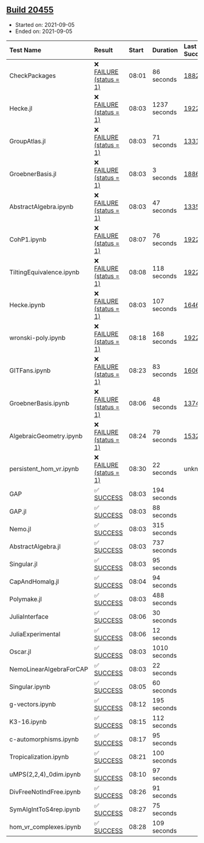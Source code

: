 ## [Build 20455](https://oscarci.mathematik.uni-kl.de/job/oscar/20455/)

* Started on: 2021-09-05
* Ended on: 2021-09-05

| Test Name    | Result | Start | Duration | Last Success | First Failure |
|:-------------|:-------|:------|:---------|:-------------|:--------------|
| CheckPackages | ❌ [FAILURE (status = 1)](https://oscarci.mathematik.uni-kl.de/job/oscar/20455/artifact/logs/build-20455/CheckPackages.log) | 08:01 | 86 seconds | [18822](https://oscarci.mathematik.uni-kl.de/job/oscar/18822/) | [18823](https://oscarci.mathematik.uni-kl.de/job/oscar/18823/) |
| Hecke.jl | ❌ [FAILURE (status = 1)](https://oscarci.mathematik.uni-kl.de/job/oscar/20455/artifact/logs/build-20455/Hecke.jl.log) | 08:03 | 1237 seconds | [19222](https://oscarci.mathematik.uni-kl.de/job/oscar/19222/) | [20152](https://oscarci.mathematik.uni-kl.de/job/oscar/20152/) |
| GroupAtlas.jl | ❌ [FAILURE (status = 1)](https://oscarci.mathematik.uni-kl.de/job/oscar/20455/artifact/logs/build-20455/GroupAtlas.jl.log) | 08:03 | 71 seconds | [13311](https://oscarci.mathematik.uni-kl.de/job/oscar/13311/) | [13312](https://oscarci.mathematik.uni-kl.de/job/oscar/13312/) |
| GroebnerBasis.jl | ❌ [FAILURE (status = 1)](https://oscarci.mathematik.uni-kl.de/job/oscar/20455/artifact/logs/build-20455/GroebnerBasis.jl.log) | 08:03 | 3 seconds | [18864](https://oscarci.mathematik.uni-kl.de/job/oscar/18864/) | [18865](https://oscarci.mathematik.uni-kl.de/job/oscar/18865/) |
| AbstractAlgebra.ipynb | ❌ [FAILURE (status = 1)](https://oscarci.mathematik.uni-kl.de/job/oscar/20455/artifact/logs/build-20455/AbstractAlgebra.ipynb.log) | 08:03 | 47 seconds | [13355](https://oscarci.mathematik.uni-kl.de/job/oscar/13355/) | [13356](https://oscarci.mathematik.uni-kl.de/job/oscar/13356/) |
| CohP1.ipynb | ❌ [FAILURE (status = 1)](https://oscarci.mathematik.uni-kl.de/job/oscar/20455/artifact/logs/build-20455/CohP1.ipynb.log) | 08:07 | 76 seconds | [19222](https://oscarci.mathematik.uni-kl.de/job/oscar/19222/) | [20152](https://oscarci.mathematik.uni-kl.de/job/oscar/20152/) |
| TiltingEquivalence.ipynb | ❌ [FAILURE (status = 1)](https://oscarci.mathematik.uni-kl.de/job/oscar/20455/artifact/logs/build-20455/TiltingEquivalence.ipynb.log) | 08:08 | 118 seconds | [19222](https://oscarci.mathematik.uni-kl.de/job/oscar/19222/) | [20152](https://oscarci.mathematik.uni-kl.de/job/oscar/20152/) |
| Hecke.ipynb | ❌ [FAILURE (status = 1)](https://oscarci.mathematik.uni-kl.de/job/oscar/20455/artifact/logs/build-20455/Hecke.ipynb.log) | 08:03 | 107 seconds | [16463](https://oscarci.mathematik.uni-kl.de/job/oscar/16463/) | [16464](https://oscarci.mathematik.uni-kl.de/job/oscar/16464/) |
| wronski-poly.ipynb | ❌ [FAILURE (status = 1)](https://oscarci.mathematik.uni-kl.de/job/oscar/20455/artifact/logs/build-20455/wronski-poly.ipynb.log) | 08:18 | 168 seconds | [19222](https://oscarci.mathematik.uni-kl.de/job/oscar/19222/) | [20152](https://oscarci.mathematik.uni-kl.de/job/oscar/20152/) |
| GITFans.ipynb | ❌ [FAILURE (status = 1)](https://oscarci.mathematik.uni-kl.de/job/oscar/20455/artifact/logs/build-20455/GITFans.ipynb.log) | 08:23 | 83 seconds | [16068](https://oscarci.mathematik.uni-kl.de/job/oscar/16068/) | [16069](https://oscarci.mathematik.uni-kl.de/job/oscar/16069/) |
| GroebnerBasis.ipynb | ❌ [FAILURE (status = 1)](https://oscarci.mathematik.uni-kl.de/job/oscar/20455/artifact/logs/build-20455/GroebnerBasis.ipynb.log) | 08:06 | 48 seconds | [13748](https://oscarci.mathematik.uni-kl.de/job/oscar/13748/) | [13749](https://oscarci.mathematik.uni-kl.de/job/oscar/13749/) |
| AlgebraicGeometry.ipynb | ❌ [FAILURE (status = 1)](https://oscarci.mathematik.uni-kl.de/job/oscar/20455/artifact/logs/build-20455/AlgebraicGeometry.ipynb.log) | 08:24 | 79 seconds | [15322](https://oscarci.mathematik.uni-kl.de/job/oscar/15322/) | [15323](https://oscarci.mathematik.uni-kl.de/job/oscar/15323/) |
| persistent_hom_vr.ipynb | ❌ [FAILURE (status = 1)](https://oscarci.mathematik.uni-kl.de/job/oscar/20455/artifact/logs/build-20455/persistent_hom_vr.ipynb.log) | 08:30 | 22 seconds | unknown | unknown |
| GAP | ✅ [SUCCESS](https://oscarci.mathematik.uni-kl.de/job/oscar/20455/artifact/logs/build-20455/GAP.log) | 08:03 | 194 seconds |  |  |
| GAP.jl | ✅ [SUCCESS](https://oscarci.mathematik.uni-kl.de/job/oscar/20455/artifact/logs/build-20455/GAP.jl.log) | 08:03 | 88 seconds |  |  |
| Nemo.jl | ✅ [SUCCESS](https://oscarci.mathematik.uni-kl.de/job/oscar/20455/artifact/logs/build-20455/Nemo.jl.log) | 08:03 | 315 seconds |  |  |
| AbstractAlgebra.jl | ✅ [SUCCESS](https://oscarci.mathematik.uni-kl.de/job/oscar/20455/artifact/logs/build-20455/AbstractAlgebra.jl.log) | 08:03 | 737 seconds |  |  |
| Singular.jl | ✅ [SUCCESS](https://oscarci.mathematik.uni-kl.de/job/oscar/20455/artifact/logs/build-20455/Singular.jl.log) | 08:03 | 95 seconds |  |  |
| CapAndHomalg.jl | ✅ [SUCCESS](https://oscarci.mathematik.uni-kl.de/job/oscar/20455/artifact/logs/build-20455/CapAndHomalg.jl.log) | 08:04 | 94 seconds |  |  |
| Polymake.jl | ✅ [SUCCESS](https://oscarci.mathematik.uni-kl.de/job/oscar/20455/artifact/logs/build-20455/Polymake.jl.log) | 08:03 | 488 seconds |  |  |
| JuliaInterface | ✅ [SUCCESS](https://oscarci.mathematik.uni-kl.de/job/oscar/20455/artifact/logs/build-20455/JuliaInterface.log) | 08:06 | 30 seconds |  |  |
| JuliaExperimental | ✅ [SUCCESS](https://oscarci.mathematik.uni-kl.de/job/oscar/20455/artifact/logs/build-20455/JuliaExperimental.log) | 08:06 | 12 seconds |  |  |
| Oscar.jl | ✅ [SUCCESS](https://oscarci.mathematik.uni-kl.de/job/oscar/20455/artifact/logs/build-20455/Oscar.jl.log) | 08:03 | 1010 seconds |  |  |
| NemoLinearAlgebraForCAP | ✅ [SUCCESS](https://oscarci.mathematik.uni-kl.de/job/oscar/20455/artifact/logs/build-20455/NemoLinearAlgebraForCAP.log) | 08:03 | 22 seconds |  |  |
| Singular.ipynb | ✅ [SUCCESS](https://oscarci.mathematik.uni-kl.de/job/oscar/20455/artifact/logs/build-20455/Singular.ipynb.log) | 08:05 | 60 seconds |  |  |
| g-vectors.ipynb | ✅ [SUCCESS](https://oscarci.mathematik.uni-kl.de/job/oscar/20455/artifact/logs/build-20455/g-vectors.ipynb.log) | 08:12 | 195 seconds |  |  |
| K3-16.ipynb | ✅ [SUCCESS](https://oscarci.mathematik.uni-kl.de/job/oscar/20455/artifact/logs/build-20455/K3-16.ipynb.log) | 08:15 | 112 seconds |  |  |
| c-automorphisms.ipynb | ✅ [SUCCESS](https://oscarci.mathematik.uni-kl.de/job/oscar/20455/artifact/logs/build-20455/c-automorphisms.ipynb.log) | 08:17 | 95 seconds |  |  |
| Tropicalization.ipynb | ✅ [SUCCESS](https://oscarci.mathematik.uni-kl.de/job/oscar/20455/artifact/logs/build-20455/Tropicalization.ipynb.log) | 08:21 | 100 seconds |  |  |
| uMPS(2,2,4)_0dim.ipynb | ✅ [SUCCESS](https://oscarci.mathematik.uni-kl.de/job/oscar/20455/artifact/logs/build-20455/uMPS-2-2-4-_0dim.ipynb.log) | 08:10 | 97 seconds |  |  |
| DivFreeNotIndFree.ipynb | ✅ [SUCCESS](https://oscarci.mathematik.uni-kl.de/job/oscar/20455/artifact/logs/build-20455/DivFreeNotIndFree.ipynb.log) | 08:26 | 91 seconds |  |  |
| SymAlgIntToS4rep.ipynb | ✅ [SUCCESS](https://oscarci.mathematik.uni-kl.de/job/oscar/20455/artifact/logs/build-20455/SymAlgIntToS4rep.ipynb.log) | 08:27 | 75 seconds |  |  |
| hom_vr_complexes.ipynb | ✅ [SUCCESS](https://oscarci.mathematik.uni-kl.de/job/oscar/20455/artifact/logs/build-20455/hom_vr_complexes.ipynb.log) | 08:28 | 109 seconds |  |  |
